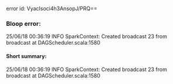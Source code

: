 error id: VyacIsoci4h3AnsopJ/PRQ==
### Bloop error:

25/06/18 00:36:19 INFO SparkContext: Created broadcast 23 from broadcast at DAGScheduler.scala:1580
#### Short summary: 

25/06/18 00:36:19 INFO SparkContext: Created broadcast 23 from broadcast at DAGScheduler.scala:1580